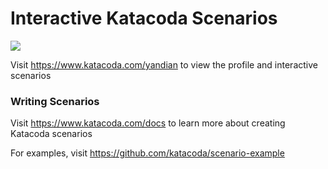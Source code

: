 # Interactive Katacoda Scenarios

[![](http://shields.katacoda.com/katacoda/yandian/count.svg)](https://www.katacoda.com/yandian "Get your profile on Katacoda.com")

Visit https://www.katacoda.com/yandian to view the profile and interactive scenarios

### Writing Scenarios
Visit https://www.katacoda.com/docs to learn more about creating Katacoda scenarios

For examples, visit https://github.com/katacoda/scenario-example

